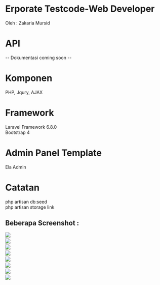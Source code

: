 # Erporate Testcode-Web Developer
Oleh : Zakaria Mursid

# API 
-- Dokumentasi coming soon --

# Komponen
PHP, Jqury, AJAX

# Framework
Laravel Framework 6.8.0 <br>
Bootstrap 4 <br>

# Admin Panel Template
Ela Admin

# Catatan
php artisan db:seed <br>
php artisan storage link

## Beberapa Screenshot : 

<img src="https://github.com/16110279/ErporateTestcode-WD/blob/master/screenshot/kasir-addproduct.png">&nbsp; <br>
<img src="https://github.com/16110279/ErporateTestcode-WD/blob/master/screenshot/kasir-alltransaction.png">&nbsp; <br>
<img src="https://github.com/16110279/ErporateTestcode-WD/blob/master/screenshot/kasir-manageproduct.png">&nbsp; <br>
<img src="https://github.com/16110279/ErporateTestcode-WD/blob/master/screenshot/pelayan-dashboard.png">&nbsp; <br>
<img src="https://github.com/16110279/ErporateTestcode-WD/blob/master/screenshot/pelayan-activetrasaction.png">&nbsp; <br>
<img src="https://github.com/16110279/ErporateTestcode-WD/blob/master/screenshot/pelayan-cart.png">&nbsp; <br>
<img src="https://github.com/16110279/ErporateTestcode-WD/blob/master/screenshot/pelayan-edit-transaction.png">&nbsp; <br>
<img src="https://github.com/16110279/ErporateTestcode-WD/blob/master/screenshot/pelayan-cetaklaporan.png">&nbsp; <br>
